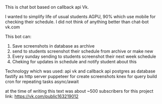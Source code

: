 This is chat bot based on callback api Vk.

I wanted to simplify life of usual students AGPU, 90% which use mobile for checking their schedule. 
I did not think of anything better than chat-bot vk.com

This bot can:
1) Save screenshots in database as archive
2) send to students screenshot their schedule from archive or make new
3) Every sunday sending to students screenshot their next week schedule
4) Cheking for updates in schedule and notify student about this

Technology which was used:
api vk and callback api 
postgres as database
fastify as http server
puppeteer for create screenshots
knex for query build
cron for repeating tasks
async/await

at the time of writing this text was about ~500 subscribers for this project
link: https://vk.com/public163219012

